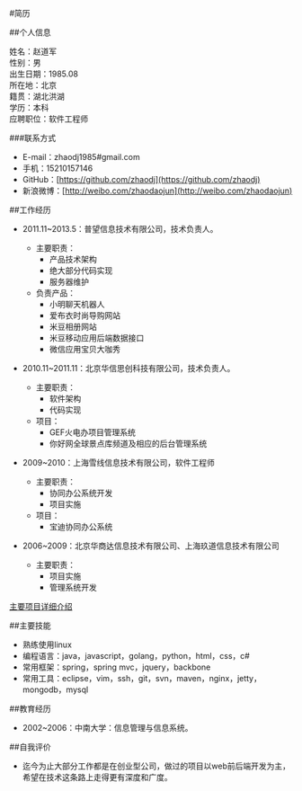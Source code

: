 #简历

##个人信息

姓名：赵道军  
性别：男  
出生日期：1985.08    
所在地：北京  
籍贯：湖北洪湖  
学历：本科  
应聘职位：软件工程师

###联系方式

- E-mail：zhaodj1985#gmail.com
- 手机：15210157146
- GitHub：[https://github.com/zhaodj](https://github.com/zhaodj)
- 新浪微博：[http://weibo.com/zhaodaojun](http://weibo.com/zhaodaojun)

##工作经历
 
- 2011.11~2013.5：普望信息技术有限公司，技术负责人。  
	- 主要职责：
		- 产品技术架构
		- 绝大部分代码实现
		- 服务器维护
	- 负责产品：
		- 小明聊天机器人
		- 爱布衣时尚导购网站  
		- 米豆相册网站
		- 米豆移动应用后端数据接口
		- 微信应用宝贝大咖秀  
		
- 2010.11~2011.11：北京华信思创科技有限公司，技术负责人。  
	- 主要职责：
		- 软件架构
		- 代码实现
	- 项目：
		- GEF火电办项目管理系统
		- 你好网全球景点库频道及相应的后台管理系统
- 2009~2010：上海雪线信息技术有限公司，软件工程师
	- 主要职责：
		- 协同办公系统开发
		- 项目实施
	- 项目：
		- 宝迪协同办公系统
- 2006~2009：北京华商达信息技术有限公司、上海玖道信息技术有限公司
	- 主要职责：
		- 项目实施
		- 管理系统开发

[主要项目详细介绍](projects.md)

##主要技能
- 熟练使用linux
- 编程语言：java，javascript，golang，python，html，css，c#
- 常用框架：spring，spring mvc，jquery，backbone
- 常用工具：eclipse，vim，ssh，git，svn，maven，nginx，jetty，mongodb，mysql

##教育经历

- 2002~2006：中南大学：信息管理与信息系统。


##自我评价
- 迄今为止大部分工作都是在创业型公司，做过的项目以web前后端开发为主，希望在技术这条路上走得更有深度和广度。

